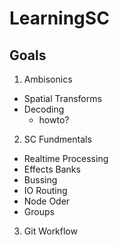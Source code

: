 # LearningSC

## Goals
1. Ambisonics
- Spatial Transforms
- Decoding
  - howto?
2. SC Fundmentals
- Realtime Processing
 - Effects Banks
 - Bussing
- IO Routing
- Node Oder
- Groups
3. Git Workflow
  
 

